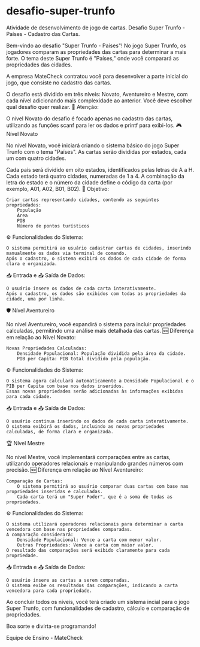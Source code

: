 # desafio-super-trunfo
Atividade de desenvolvimento de jogo de cartas. 
Desafio Super Trunfo - Países - Cadastro das Cartas.

Bem-vindo ao desafio "Super Trunfo - Países"! No jogo Super Trunfo, os jogadores comparam as propriedades das cartas para determinar a mais forte. O tema deste Super Trunfo é "Países," onde você comparará as propriedades das cidades.

A empresa MateCheck contratou você para desenvolver a parte inicial do jogo, que consiste no cadastro das cartas.

O desafio está dividido em três níveis: Novato, Aventureiro e Mestre, com cada nível adicionando mais complexidade ao anterior. Você deve escolher qual desafio quer realizar.
🚨 Atenção:

O nível Novato do desafio é focado apenas no cadastro das cartas, utilizando as funções scanf para ler os dados e printf para exibi-los.
🎮 Nível Novato

No nível Novato, você iniciará criando o sistema básico do jogo Super Trunfo com o tema "Países". As cartas serão divididas por estados, cada um com quatro cidades.

Cada país será dividido em oito estados, identificados pelas letras de A a H. Cada estado terá quatro cidades, numeradas de 1 a 4. A combinação da letra do estado e o número da cidade define o código da carta (por exemplo, A01, A02, B01, B02).
🚩 Objetivo:

    Criar cartas representando cidades, contendo as seguintes propriedades:
        População
        Área
        PIB
        Número de pontos turísticos

⚙️ Funcionalidades do Sistema:

    O sistema permitirá ao usuário cadastrar cartas de cidades, inserindo manualmente os dados via terminal de comando.
    Após o cadastro, o sistema exibirá os dados de cada cidade de forma clara e organizada.

📥 Entrada e 📤 Saída de Dados:

    O usuário insere os dados de cada carta interativamente.
    Após o cadastro, os dados são exibidos com todas as propriedades da cidade, uma por linha.

🛡️ Nível Aventureiro

No nível Aventureiro, você expandirá o sistema para incluir propriedades calculadas, permitindo uma análise mais detalhada das cartas.
🆕 Diferença em relação ao Nível Novato:

    Novas Propriedades Calculadas:
        Densidade Populacional: População dividida pela área da cidade.
        PIB per Capita: PIB total dividido pela população.

⚙️ Funcionalidades do Sistema:

    O sistema agora calculará automaticamente a Densidade Populacional e o PIB per Capita com base nos dados inseridos.
    Essas novas propriedades serão adicionadas às informações exibidas para cada cidade.

📥 Entrada e 📤 Saída de Dados:

    O usuário continua inserindo os dados de cada carta interativamente.
    O sistema exibirá os dados, incluindo as novas propriedades calculadas, de forma clara e organizada.

🏆 Nível Mestre

No nível Mestre, você implementará comparações entre as cartas, utilizando operadores relacionais e manipulando grandes números com precisão.
🆕 Diferença em relação ao Nível Aventureiro:

    Comparação de Cartas:
        O sistema permitirá ao usuário comparar duas cartas com base nas propriedades inseridas e calculadas.
        Cada carta terá um "Super Poder", que é a soma de todas as propriedades.

⚙️ Funcionalidades do Sistema:

    O sistema utilizará operadores relacionais para determinar a carta vencedora com base nas propriedades comparadas.
    A comparação considerará:
        Densidade Populacional: Vence a carta com menor valor.
        Outras Propriedades: Vence a carta com maior valor.
    O resultado das comparações será exibido claramente para cada propriedade.

📥 Entrada e 📤 Saída de Dados:

    O usuário insere as cartas a serem comparadas.
    O sistema exibe os resultados das comparações, indicando a carta vencedora para cada propriedade.

Ao concluir todos os níveis, você terá criado um sistema incial para o jogo Super Trunfo, com funcionalidades de cadastro, cálculo e comparação de propriedades.

Boa sorte e divirta-se programando!

Equipe de Ensino - MateCheck